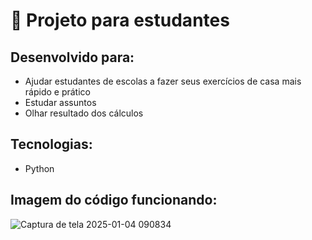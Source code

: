 # 🚀 Projeto para estudantes

## Desenvolvido para:
- Ajudar estudantes de escolas a fazer seus exercícios de casa mais rápido e prático
- Estudar assuntos
- Olhar resultado dos cálculos

## Tecnologias:
- Python

## Imagem do código funcionando: 
![Captura de tela 2025-01-04 090834](https://github.com/user-attachments/assets/55805448-5601-4ec3-b1a2-6841bfd99384)
